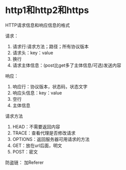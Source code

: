 # http1和http2和https
HTTP请求信息和响应信息的格式

请求：
1. 请求行:请求方法；路径；所有协议版本
2. 请求头：key：value
3. 换行
4. 请求主体信息：(post比get多了主体信息/可选)发送内容

响应：
1. 响应行：协议版本，状态码，状态文字
2. 响应头信息：key：value
3. 空行
4. 主体信息

请求方法
1. HEAD：不需要返回内容
2. TRACE：查看代理是否修改请求
3. OPTIONS：返回服务器可用请求的方法
4. GET：放在url后面，明文
5. POST：密文

防盗链：
加Referer
